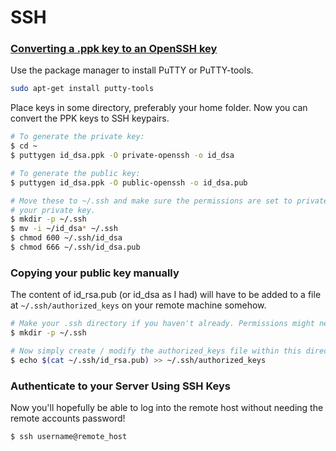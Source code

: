 # SSH

### [Converting a .ppk key to an OpenSSH key](https://superuser.com/questions/232362/how-to-convert-ppk-key-to-openssh-key-under-linux)

Use the package manager to install PuTTY or PuTTY-tools.

```Bash
sudo apt-get install putty-tools
```

Place keys in some directory, preferably your home folder. Now you can convert the
PPK keys to SSH keypairs.

```Bash
# To generate the private key:
$ cd ~
$ puttygen id_dsa.ppk -O private-openssh -o id_dsa

# To generate the public key:
$ puttygen id_dsa.ppk -O public-openssh -o id_dsa.pub

# Move these to ~/.ssh and make sure the permissions are set to private for
# your private key.
$ mkdir -p ~/.ssh
$ mv -i ~/id_dsa* ~/.ssh
$ chmod 600 ~/.ssh/id_dsa
$ chmod 666 ~/.ssh/id_dsa.pub
```

### Copying your public key manually

The content of id_rsa.pub (or id_dsa as I had) will have to be added to a file at
`~/.ssh/authorized_keys` on your remote machine somehow.

```Bash
# Make your .ssh directory if you haven't already. Permissions might need to be set.
$ mkdir -p ~/.ssh

# Now simply create / modify the authorized_keys file within this directory.
$ echo $(cat ~/.ssh/id_rsa.pub) >> ~/.ssh/authorized_keys
```

### Authenticate to your Server Using SSH Keys

Now you'll hopefully be able to log into the remote host without needing the remote
accounts password!

```Bash
$ ssh username@remote_host
```
